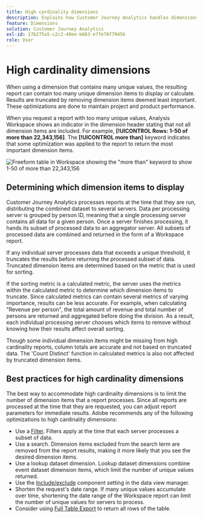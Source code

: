 ```yaml
---
title: High cardinality dimensions
description: Explains how Customer Journey Analytics handles dimensions with many unique values
feature: Dimensions
solution: Customer Journey Analytics
exl-id: 17b275a5-c2c2-48ee-b663-e7fe76f79456
role: User
---
```

# High cardinality dimensions

When using a dimension that contains many unique values, the resulting report can contain too many unique dimension items to display or calculate. Results are truncated by removing dimension items deemed least important. These optimizations are done to maintain project and product performance.

When you request a report with too many unique values, Analysis Workspace shows an indicator in the dimension header stating that not all dimension items are included. For example, **[!UICONTROL Rows: 1-50 of more than 22,343,156]**. The **[!UICONTROL more than]** keyword indicates that some optimization was applied to the report to return the most important dimension items.

![Freeform table in Workspace showing the "more than" keyword to show 1-50 of more than 22,343,156](assets/high-cardinality.png)

## Determining which dimension items to display

Customer Journey Analytics processes reports at the time that they are run, distributing the combined dataset to several servers. Data per processing server is grouped by person ID, meaning that a single processing server contains all data for a given person. Once a server finishes processing, it hands its subset of processed data to an aggregator server. All subsets of processed data are combined and returned in the form of a Workspace report.

If any individual server processes data that exceeds a unique threshold, it truncates the results before returning the processed subset of data. Truncated dimension items are determined based on the metric that is used for sorting.

If the sorting metric is a calculated metric, the server uses the metrics within the calculated metric to determine which dimension items to truncate. Since calculated metrics can contain several metrics of varying importance, results can be less accurate. For example, when calculating "Revenue per person", the total amount of revenue and total number of persons are returned and aggregated before doing the division. As a result, each individual processing server chooses which items to remove without knowing how their results affect overall sorting.

Though some individual dimension items might be missing from high cardinality reports, column totals are accurate and not based on truncated data. The 'Count Distinct' function in calculated metrics is also not affected by truncated dimension items.

## Best practices for high cardinality dimensions

The best way to accommodate high cardinality dimensions is to limit the number of dimension items that a report processes. Since all reports are processed at the time that they are requested, you can adjust report parameters for immediate results. Adobe recommends any of the following optimizations to high cardinality dimensions:

* Use a [Filter](/help/components/filters/create-filters.md). Filters apply at the time that each server processes a subset of data.
* Use a search. Dimension items excluded from the search term are removed from the report results, making it more likely that you see the desired dimension items.
* Use a lookup dataset dimension. Lookup dataset dimensions combine event dataset dimension items, which limit the number of unique values returned.
* Use the [Include/exclude](/help/data-views/component-settings/include-exclude-values.md) component setting in the data view manager.
* Shorten the request's date range. If many unique values accumulate over time, shortening the date range of the Workspace report can limit the number of unique values for servers to process.
* Consider using [Full Table Export](/help/analysis-workspace/export/export-cloud.md) to return all rows of the table.
